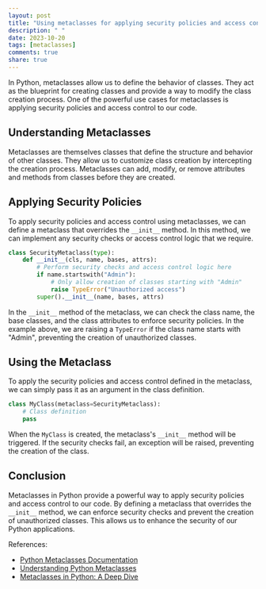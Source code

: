 ```yaml
---
layout: post
title: "Using metaclasses for applying security policies and access control in Python"
description: " "
date: 2023-10-20
tags: [metaclasses]
comments: true
share: true
---
```


In Python, metaclasses allow us to define the behavior of classes. They act as the blueprint for creating classes and provide a way to modify the class creation process. One of the powerful use cases for metaclasses is applying security policies and access control to our code.

## Understanding Metaclasses

Metaclasses are themselves classes that define the structure and behavior of other classes. They allow us to customize class creation by intercepting the creation process. Metaclasses can add, modify, or remove attributes and methods from classes before they are created.

## Applying Security Policies

To apply security policies and access control using metaclasses, we can define a metaclass that overrides the `__init__` method. In this method, we can implement any security checks or access control logic that we require.

```python
class SecurityMetaclass(type):
    def __init__(cls, name, bases, attrs):
        # Perform security checks and access control logic here
        if name.startswith("Admin"):
            # Only allow creation of classes starting with "Admin"
            raise TypeError("Unauthorized access")
        super().__init__(name, bases, attrs)
```

In the `__init__` method of the metaclass, we can check the class name, the base classes, and the class attributes to enforce security policies. In the example above, we are raising a `TypeError` if the class name starts with "Admin", preventing the creation of unauthorized classes.

## Using the Metaclass

To apply the security policies and access control defined in the metaclass, we can simply pass it as an argument in the class definition.

```python
class MyClass(metaclass=SecurityMetaclass):
    # Class definition
    pass
```

When the `MyClass` is created, the metaclass's `__init__` method will be triggered. If the security checks fail, an exception will be raised, preventing the creation of the class.

## Conclusion

Metaclasses in Python provide a powerful way to apply security policies and access control to our code. By defining a metaclass that overrides the `__init__` method, we can enforce security checks and prevent the creation of unauthorized classes. This allows us to enhance the security of our Python applications.

References:
- [Python Metaclasses Documentation](https://docs.python.org/3/reference/datamodel.html#metaclasses)
- [Understanding Python Metaclasses](https://realpython.com/python-metaclasses/)
- [Metaclasses in Python: A Deep Dive](https://stackabuse.com/metaclasses-in-python-a-deep-dive/)